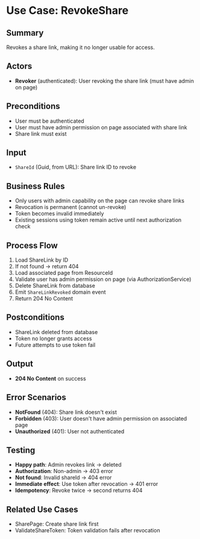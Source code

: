 # Use Case: RevokeShare

## Summary
Revokes a share link, making it no longer usable for access.

## Actors
- **Revoker** (authenticated): User revoking the share link (must have admin on page)

## Preconditions
- User must be authenticated
- User must have admin permission on page associated with share link
- Share link must exist

## Input
- `ShareId` (Guid, from URL): Share link ID to revoke

## Business Rules
- Only users with admin capability on the page can revoke share links
- Revocation is permanent (cannot un-revoke)
- Token becomes invalid immediately
- Existing sessions using token remain active until next authorization check

## Process Flow
1. Load ShareLink by ID
2. If not found → return 404
3. Load associated page from ResourceId
4. Validate user has admin permission on page (via AuthorizationService)
5. Delete ShareLink from database
6. Emit `ShareLinkRevoked` domain event
7. Return 204 No Content

## Postconditions
- ShareLink deleted from database
- Token no longer grants access
- Future attempts to use token fail

## Output
- **204 No Content** on success

## Error Scenarios
- **NotFound** (404): Share link doesn't exist
- **Forbidden** (403): User doesn't have admin permission on associated page
- **Unauthorized** (401): User not authenticated

## Testing
- **Happy path**: Admin revokes link → deleted
- **Authorization**: Non-admin → 403 error
- **Not found**: Invalid shareId → 404 error
- **Immediate effect**: Use token after revocation → 401 error
- **Idempotency**: Revoke twice → second returns 404

## Related Use Cases
- SharePage: Create share link first
- ValidateShareToken: Token validation fails after revocation
